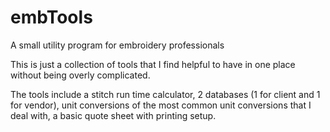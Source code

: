 # embTools
A small utility program for embroidery professionals

This is just a collection of tools that I find helpful to have in one place without being overly complicated.

The tools include a stitch run time calculator, 2 databases (1 for client and 1 for vendor), unit conversions of the most common unit conversions that I deal with, a basic quote sheet with printing setup.
